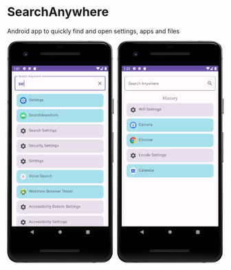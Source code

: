 # SearchAnywhere
Android app to quickly find and open settings, apps and files

![app screenshot](screenshot.png)
